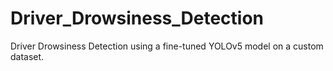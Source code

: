 # Driver_Drowsiness_Detection
Driver Drowsiness Detection using a fine-tuned YOLOv5 model on a custom dataset.
